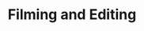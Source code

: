 ---
title: Filming and Editing
excerpt: Filming local in your area with experienced professionals who can create your video content quickly.
description1: Are you stressed out thinking about where to start getting your videos made? The idea of hiring a scriptwriter, camera person, video editor, and others seem daunting? You're not alone. 
description2: More than likely, you have a full plate already. Let us help streamline the process and give you the best chance possible having a great experience and get the videos you need! Our video production packages below allow you to easily purchase the filming you need whether that's at your location or a film studio. We'll assist you through the whole process.
button: Packages
image: /assets/images/filming.gif
video: ../../src/assets/videos/microscope.mov
vidtype: video/mp4
benefitTitles: 
- Scripting
- Video Professionals
- Local
- Video Editing
benefitDescriptions:
- We'll expertly plan and write your video scripts
- We'll put together the perfect filming team for your needs
- Filming will be in your local area or wherever you need
- Everything included to get to your final videos made
bgImageAlt: Two people looking at a laptop
benefitTitleDescription:
    [
        [
        ../../src/assets/images/play.png,
        play icon,
        Scripting,
        We'll expertly plan and write your video scripts
        ],
        [
        ../../src/assets/images/play.png,
        play icon,
        Video Professionals,
        We'll put together the perfect filming team for your needs
        ],
        [
        ../../src/assets/images/play.png,
        play icon,
        Local,
        Filming will be in your local area or wherever you need
        ],
        [
        ../../src/assets/images/play.png,
        play icon,
        Video Editing,
        Everything included to get to your final videos made
        ]
    ]
includedServices: 
    [
     Each project starts with a scripting session. This is where we will determine the details of your video show—what professionals we need clips to be filmed and more. You'll have a professional scriptwriter polish your script so it's ready for filming.,
    Next we'll do the leg work of putting together the team of video professionals needed for the shoot. We'll determine who are our best options and negotiate their rates. We'll communicate high-quality standards and details of what's included. Rather than worrying about these details you can focus on preparing you and your team for the film day.,
    Once the filming is done our post-production team will kick in. You'll have your video content within 10 business days of receiving the raw video footage. You'll be able to review your video content request changes and work to final videos.,
    All packages include final videos in HD (1920x1080) and other aspect ratios (square vertical etc.) a commercial music license stock clips/images and a simple animation of your logo in the video.,
    If you're not sure which package works best for you let us help. During your free scripting session we'll help you determine how much time you'll need for filming according to your specific needs.,
    Ready to get started? Have questions? Then schedule your first scripting session by clicking below!
    ]
draft: false
---